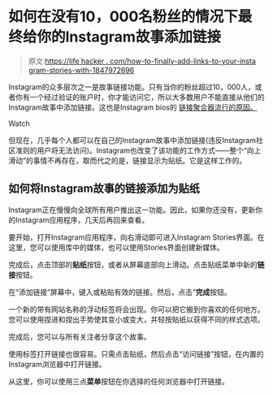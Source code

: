 # 如何在没有10，000名粉丝的情况下最终给你的Instagram故事添加链接

> 原文:[https://life hacker . com/how-to-finally-add-links-to-your-insta gram-stories-with-1847972696](https://lifehacker.com/how-to-finally-add-links-to-your-instagram-stories-with-1847972696)

Instagram的众多层次之一是故事链接功能。只有当你的粉丝超过10，000人，或者你有一个经过验证的账户时，你才能访问它，所以大多数用户不能直接从他们的Instagram故事中添加链接。这也是Instagram bios的 [链接聚合器流行的原因。](https://lifehacker.com/use-linktree-to-make-your-link-in-bio-actually-useful-1847247591)

Watch

但现在，几乎每个人都可以在自己的Instagram故事中添加链接(违反Instagram社区准则的用户将无法访问)。Instagram也改变了该功能的工作方式——整个“向上滑动”的事情不再存在，取而代之的是，链接显示为贴纸。它是这样工作的。

## 如何将Instagram故事的链接添加为贴纸

Instagram正在慢慢向全球所有用户推出这一功能。因此，如果你还没有，更新你的Instagram应用程序，几天后再回来查看。

要开始，打开Instagram应用程序，向右滑动即可进入Instagram Stories界面。在这里，您可以使用库中的媒体，也可以使用Stories界面创建新媒体。

完成后，点击顶部的**贴纸**按钮，或者从屏幕底部向上滑动。点击贴纸菜单中新的**链接**按钮。

在“添加链接”屏幕中，键入或粘贴有效的链接。然后，点击“**完成**按钮。

一个新的带有网站名称的浮动标签将会出现。你可以把它搬到你喜欢的任何地方。您可以使用捏进和捏出手势使其变小或变大，并轻按贴纸以获得不同的样式选项。

完成后，您可以与所有关注者分享这个故事。

使用标签打开链接也很容易。只需点击贴纸，然后点击“访问链接”按钮，在内置的Instagram浏览器中打开链接。

从这里，你可以使用三点**菜单**按钮在你选择的任何浏览器中打开链接。